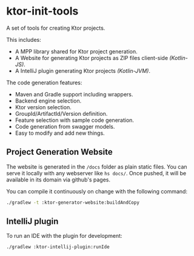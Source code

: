 # ktor-init-tools

A set of tools for creating Ktor projects.

This includes:
* A MPP library shared for Ktor project generation.
* A Website for generating Ktor projects as ZIP files client-side *(Kotlin-JS)*.
* A IntelliJ plugin generating Ktor projects *(Kotlin-JVM)*.

The code generation features:
* Maven and Gradle support including wrappers.
* Backend engine selection.
* Ktor version selection.
* GroupId/ArtifactId/Version definition.
* Feature selection with sample code generation.
* Code generation from swagger models.
* Easy to modify and add new things.

## Project Generation Website

The website is generated in the `/docs` folder as plain static files.
You can serve it locally with any webserver like `hs docs/`.
Once pushed, it will be available in its domain via github's pages.

You can compile it continuously on change with the following command:

```bash
./gradlew -t :ktor-generator-website:buildAndCopy
```

## IntelliJ plugin

To run an IDE with the plugin for development:

```bash
./gradlew :ktor-intellij-plugin:runIde
```

